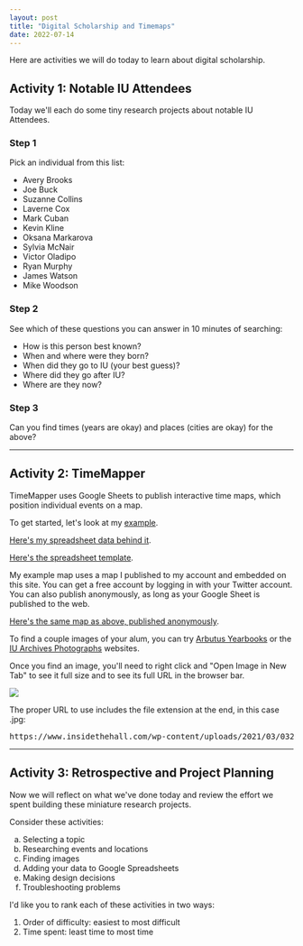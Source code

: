```yaml
---
layout: post
title: "Digital Scholarship and Timemaps"
date: 2022-07-14
---
```

<div class="blurb">
	<p>Here are activities we will do today to learn about digital scholarship.</p>
  <h2>Activity 1: Notable IU Attendees</h2>
  <p>Today we'll each do some tiny research projects about notable IU Attendees.</p>
  <h3>Step 1</h3>
  <p>Pick an individual from this list:</p>
  <ul>
    <li>Avery Brooks</li>
    <li>Joe Buck</li>
    <li>Suzanne Collins</li>
    <li>Laverne Cox</li>
    <li>Mark Cuban</li>
    <li>Kevin Kline</li>
    <li>Oksana Markarova</li>
    <li>Sylvia McNair</li>
    <li>Victor Oladipo</li>
    <li>Ryan Murphy</li>
    <li>James Watson</li>
    <li>Mike Woodson</li>
  </ul>
  <h3>Step 2</h3>
	<p>See which of these questions you can answer in 10 minutes of searching:</p>
  <ul>
    <li>How is this person best known?</li>
    <li>When and where were they born?</li>
    <li>When did they go to IU (your best guess)?</li>
    <li>Where did they go after IU?</li>
    <li>Where are they now?</li>
  </ul>
<h3>Step 3</h3>
<p>Can you find times (years are okay) and places (cities are okay) for the above?</p>
<hr/>
<h2>Activity 2: TimeMapper</h2>
<p>TimeMapper uses Google Sheets to publish interactive time maps, which position individual events on a map.</p>
	<p>To get started, let's look at my <a href="https://nhomenda.github.io/blog/2018/08/06/timemapper">example</a>.</p>
	<p><a href="https://docs.google.com/spreadsheets/d/1ngHCjZJAp_yNeeIEpE3Y4L6xAwDORDy9EQNeCj7JXWc/edit#gid=0">Here's my spreadsheet data behind it</a>.</p>
	<p><a href="https://docs.google.com/spreadsheets/d/1LlYBnfhvD3ZUXMGZ8e52UwYp-xn_NeWmaGBx7VBz5V8/edit#gid=0">Here's the spreadsheet template</a>.</p>
	<p>My example map uses a map I published to my account and embedded on this site. You can get a free account by logging in with your Twitter account. You can also publish anonymously, as long as your Google Sheet is published to the web.</p>
		<p><a href="http://timemapper.okfnlabs.org/anon/v4dxy1-herman-b-wells-history">Here's the same map as above, published anonymously</a>.</p>
	<p>To find a couple images of your alum, you can try <a href="https://issuu.com/arbutusyearbook/docs">Arbutus Yearbooks</a> or the <a href="https://webapp1.dlib.indiana.edu/archivesphotos/index.jsp">IU Archives Photographs</a> websites.</p>
	<p>Once you find an image, you'll need to right click and "Open Image in New Tab" to see it full size and to see its full URL in the browser bar.</p>
	<img src="https://www.insidethehall.com/wp-content/uploads/2021/03/03282021hha-600x420.jpg" />
	<p>The proper URL to use includes the file extension at the end, in this case .jpg:
	<pre class="prettyprint pre-scrollable">https://www.insidethehall.com/wp-content/uploads/2021/03/03282021hha-600x420.jpg</pre>
	<hr/>
<h2>Activity 3: Retrospective and Project Planning</h2>
<p>Now we will reflect on what we've done today and review the effort we spent building these miniature research projects.</p>
	<p>Consider these activities:</p>
	<ol type="a">
		<li>Selecting a topic</li>
		<li>Researching events and locations</li>
		<li>Finding images</li>
		<li>Adding your data to Google Spreadsheets</li>
		<li>Making design decisions</li>
		<li>Troubleshooting problems</li>
	</ol>
	<p>I'd like you to rank each of these activities in two ways:</p>
	<ol>
		<li>Order of difficulty: easiest to most difficult</li>
		<li>Time spent: least time to most time</li>
	</ol>
</div><!-- /.blurb -->
